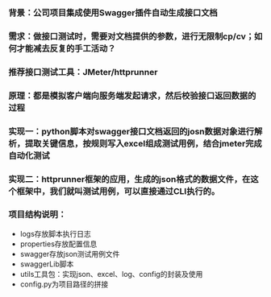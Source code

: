 ### 背景：公司项目集成使用Swagger插件自动生成接口文档
### 需求：做接口测试时，需要对文档提供的参数，进行无限制cp/cv；如何才能减去反复的手工活动？
### 推荐接口测试工具：JMeter/httprunner
### 原理：都是模拟客户端向服务端发起请求，然后校验接口返回数据的过程
### 实现一：python脚本对swagger接口文档返回的josn数据对象进行解析，提取关键信息，按规则写入excel组成测试用例，结合jmeter完成自动化测试
### 实现二：httprunner框架的应用，生成的json格式的数据文件，在这个框架中，我们就叫测试用例，可以直接通过CLI执行的。
### 项目结构说明：
- logs存放脚本执行日志
- properties存放配置信息
- swagger存放json测试用例文件
- swaggerLib脚本
- utils工具包：实现json、excel、log、config的封装及使用
- config.py为项目路径的拼接